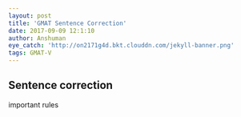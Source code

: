 ```yaml
---
layout: post
title: 'GMAT Sentence Correction'
date: 2017-09-09 12:1:10
author: Anshuman
eye_catch: 'http://on2171g4d.bkt.clouddn.com/jekyll-banner.png'
tags: GMAT-V
---
```


## Sentence correction
important rules
